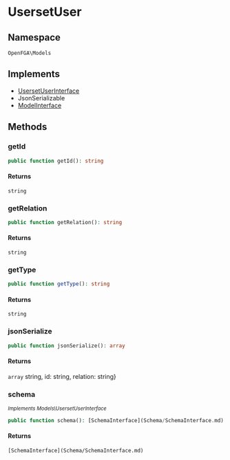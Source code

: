# UsersetUser


## Namespace
`OpenFGA\Models`

## Implements
* [UsersetUserInterface](Models/UsersetUserInterface.md)
* JsonSerializable
* [ModelInterface](Models/ModelInterface.md)



## Methods
### getId


```php
public function getId(): string
```



#### Returns
`string`

### getRelation


```php
public function getRelation(): string
```



#### Returns
`string`

### getType


```php
public function getType(): string
```



#### Returns
`string`

### jsonSerialize


```php
public function jsonSerialize(): array
```



#### Returns
`array`
 string, id: string, relation: string}

### schema

*<small>Implements Models\UsersetUserInterface</small>*  

```php
public function schema(): [SchemaInterface](Schema/SchemaInterface.md)
```



#### Returns
`[SchemaInterface](Schema/SchemaInterface.md)`

